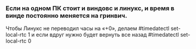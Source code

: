 ### Если на одном ПК стоит и виндовс и линукс, и время в винде постоянно меняется на гринвич.
Чтобы Линукс не переводил часы на «+0», делаем
  #timedatectl set-local-rtc 1
и если вдруг нужно будет вернуть все назад
  #timedatectl set-local-rtc 0
